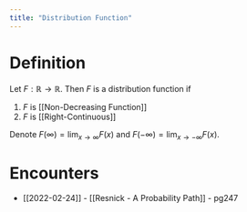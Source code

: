 ```yaml
---
title: "Distribution Function"
---
```


# Definition
Let $F: \mathbb{R} \to \mathbb{R}$. Then $F$ is a distribution function if
1. $F$ is [[Non-Decreasing Function]]
2. $F$ is [[Right-Continuous]]

Denote $F(\infty)= \lim_{x \to \infty}F(x)$ and $F(-\infty)= \lim_{x \to -\infty}F(x)$. 
# Encounters
- [[2022-02-24]] - [[Resnick - A Probability Path]] - pg247